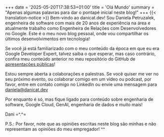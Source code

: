 +++
date = '2025-05-20T17:38:53+01:00'
title = 'Olá Mundo'
summary = "Apenas algumas palavras para dar o pontapé inicial neste blog!"
+++
{{< translation-notice >}}
Bem-vindo ao danicat.dev! Sou Daniela Petruzalek, engenheira de software com mais de 20 anos de experiência na área e atualmente trabalho como Engenheira de Relações com Desenvolvedores no Google. Este é o meu novo blog pessoal, onde vou compartilhar os últimos desenvolvimentos em tecnologia!

Se você já está familiarizado com o meu conteúdo da época em que eu era Google Developer Expert, talvez saiba o que esperar, mas caso contrário, confira meu conteúdo anterior no meu repositório do GitHub de [apresentações públicas](https://github.com/danicat/public-speaking)!

Estou sempre aberta a colaborações e palestras. Se você quiser me ver no seu próximo evento, ou colaborar comigo em um vídeo ou podcast, por favor, entre em contato comigo no LinkedIn ou envie uma mensagem para [daniela@danicat.dev](mailto:daniela@danicat.dev)

Por enquanto é só, mas fique ligado para conteúdo sobre engenharia de software, Google Cloud, GenAI, engenharia de dados e muito mais!

Dani =^.^=

P.S.: Por favor, note que as opiniões escritas neste blog são minhas e não representam as opiniões do meu empregador! ^^
